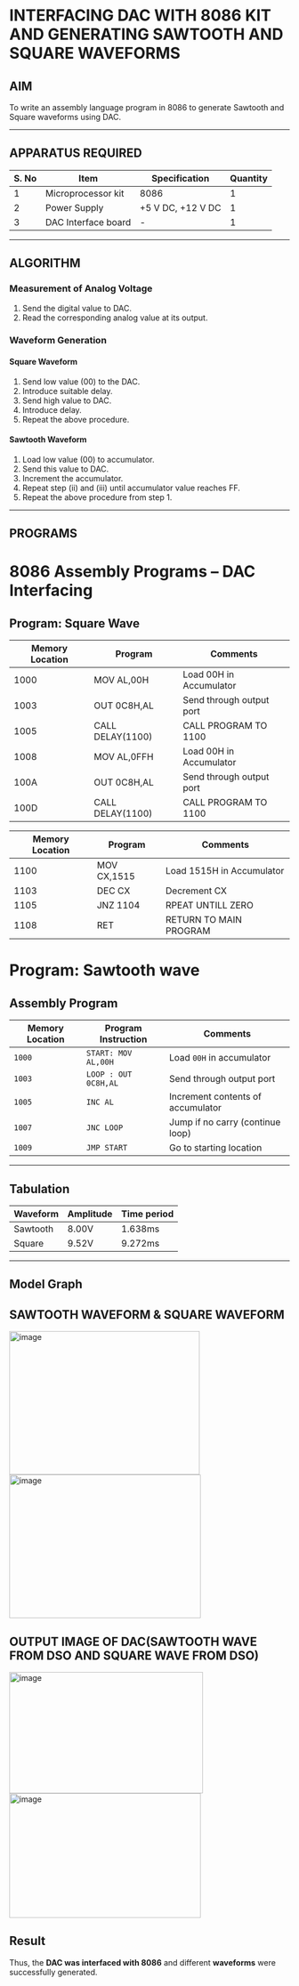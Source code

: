 # INTERFACING DAC WITH 8086 KIT AND GENERATING SAWTOOTH AND SQUARE WAVEFORMS

## AIM
To write an assembly language program in 8086 to generate Sawtooth and Square waveforms using DAC.

---

## APPARATUS REQUIRED

| S. No | Item              | Specification   | Quantity |
|-------|------------------|-----------------|----------|
| 1     | Microprocessor kit | 8086            | 1        |
| 2     | Power Supply      | +5 V DC, +12 V DC | 1      |
| 3     | DAC Interface board | -              | 1        |

---

## ALGORITHM

### Measurement of Analog Voltage
1. Send the digital value to DAC.  
2. Read the corresponding analog value at its output.  

### Waveform Generation

#### Square Waveform
1. Send low value (00) to the DAC.  
2. Introduce suitable delay.  
3. Send high value to DAC.  
4. Introduce delay.  
5. Repeat the above procedure.  

#### Sawtooth Waveform
1. Load low value (00) to accumulator.  
2. Send this value to DAC.  
3. Increment the accumulator.  
4. Repeat step (ii) and (iii) until accumulator value reaches FF.  
5. Repeat the above procedure from step 1.  

---

## PROGRAMS

# 8086 Assembly Programs – DAC Interfacing

## Program: Square Wave

| Memory Location | Program     | Comments                          |
|-----------------|-------------|-----------------------------------|
| 1000            | MOV AL,00H  | Load 00H in Accumulator           |
| 1003            |  OUT 0C8H,AL | Send through output port         |
| 1005            |  CALL DELAY(1100)  | CALL PROGRAM TO 1100      |
| 1008            |  MOV AL,0FFH |   Load 00H in Accumulator       |
| 100A            |   OUT 0C8H,AL|  Send through output port       |
| 100D            |  CALL DELAY(1100) | CALL PROGRAM TO 1100       |


| Memory Location | Program     | Comments                          |
|-----------------|-------------|-----------------------------------|
| 1100            | MOV CX,1515  | Load 1515H in Accumulator           |
| 1103            |  DEC CX | Decrement CX        |
| 1105           |  JNZ 1104  | RPEAT UNTILL ZERO      |
| 1108            |   RET |   RETURN TO MAIN PROGRAM      |


# Program: Sawtooth wave

## Assembly Program

| Memory Location | Program Instruction   | Comments                        |
|-----------------|-----------------------|---------------------------------|
| `1000`          | `START: MOV AL,00H`  | Load `00H` in accumulator       |
| `1003`          | `LOOP : OUT 0C8H,AL` | Send through output port        |
| `1005`          | `INC AL`             | Increment contents of accumulator |
| `1007`          | `JNC LOOP`           | Jump if no carry (continue loop) |
| `1009`          | `JMP START`          | Go to starting location         |

---

## Tabulation

| Waveform  | Amplitude | Time period | 
|-----------|-----------|-------------|
| Sawtooth  |   8.00V   |   1.638ms   | 
| Square    |   9.52V   |   9.272ms   |
---

## Model Graph
## SAWTOOTH WAVEFORM & SQUARE WAVEFORM
<img width="342" height="258" alt="image" src="https://github.com/user-attachments/assets/334993c6-6460-4cc8-ab29-4cf53c0b7643" />        <img width="344" height="258" alt="image" src="https://github.com/user-attachments/assets/0fc7b83e-9fca-496d-bb63-a51485b4e01c" />





## OUTPUT IMAGE OF DAC(SAWTOOTH WAVE FROM DSO AND SQUARE WAVE FROM DSO)

<img width="348" height="218" alt="image" src="https://github.com/user-attachments/assets/2772a605-c8d5-489b-b983-374abd6c7753" />        <img width="344" height="224" alt="image" src="https://github.com/user-attachments/assets/d1a4ab6e-39ea-4e98-98e3-9a144f863c37" />




## Result

Thus, the **DAC was interfaced with 8086** and different **waveforms** were successfully generated.




